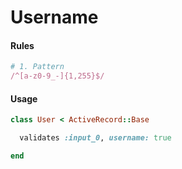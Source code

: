 # Username

#### Rules

```ruby
# 1. Pattern
/^[a-z0-9_-]{1,255}$/
```

#### Usage

```ruby
class User < ActiveRecord::Base

  validates :input_0, username: true

end
```
